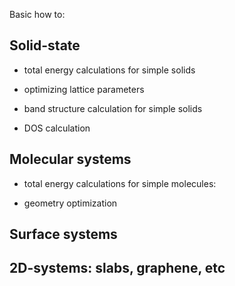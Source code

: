Basic how to:

## Solid-state

- total energy calculations for simple solids

- optimizing lattice parameters

- band structure calculation for simple solids

- DOS calculation

## Molecular systems

- total energy calculations for simple molecules:

- geometry optimization

## Surface systems


## 2D-systems: slabs, graphene, etc
